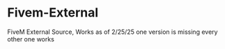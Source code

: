 # Fivem-External
FiveM External Source, Works as of 2/25/25 one version is missing every other one works
